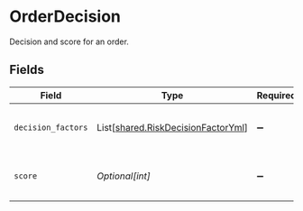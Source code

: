# OrderDecision

Decision and score for an order.


## Fields

| Field                                                                              | Type                                                                               | Required                                                                           | Description                                                                        | Example                                                                            |
| ---------------------------------------------------------------------------------- | ---------------------------------------------------------------------------------- | ---------------------------------------------------------------------------------- | ---------------------------------------------------------------------------------- | ---------------------------------------------------------------------------------- |
| `decision_factors`                                                                 | List[[shared.RiskDecisionFactorYml](../../models/shared/riskdecisionfactoryml.md)] | :heavy_minus_sign:                                                                 | The top 5 factors of the fraud decision.                                           |                                                                                    |
| `score`                                                                            | *Optional[int]*                                                                    | :heavy_minus_sign:                                                                 | The total fraud risk score of the order.                                           | 680                                                                                |